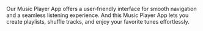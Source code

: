 Our Music Player App offers a user-friendly interface for smooth navigation and a seamless listening experience. And this Music Player App lets you create playlists, shuffle tracks, and enjoy your favorite tunes effortlessly.
